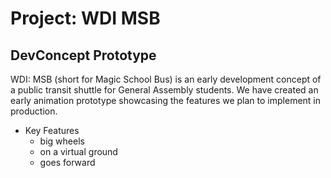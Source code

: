 # Project: WDI MSB
## DevConcept Prototype


WDI: MSB (short for Magic School Bus) is an early development concept of a public transit shuttle for General Assembly students.
We have created an early animation prototype showcasing the features we plan to implement in production.

* Key Features
  * big wheels
  * on a virtual ground
  * goes forward
